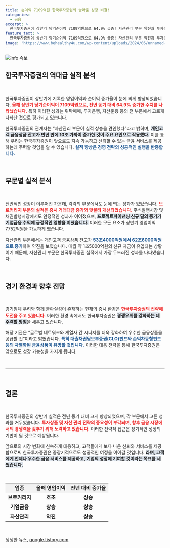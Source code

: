 ```yaml
---
title: 순이익 7109억원 한국투자증권의 놀라운 성장 비결!
categories:
  - 금융
excerpt: >
  한국투자증권이 상반기 당기순이익 7109억원으로 64.9% 급증! 자산관리 부문 약진과 투자은행 성과가 이끌었으며, 앞으로 더욱 차별화된 금융상품 공급에 나설 예정이다. 클릭해 자세한 내용을 확인하세요!
feature_text: >
  한국투자증권이 상반기 당기순이익 7109억원으로 64.9% 급증! 자산관리 부문 약진과 투자은행 성과가 이끌었으며, 앞으로 더욱 차별화된 금융상품 공급에 나설 예정이다. 클릭해 자세한 내용을 확인하세요!
image: 'https://www.behealthy4u.com/wp-content/uploads/2024/06/unnamed-file.png'
---
```


<p><img src="https://www.behealthy4u.com/wp-content/uploads/2024/06/unnamed-file.png" alt="info 속보" /></p>

<h2 data-ke-size="size26">한국투자증권의 역대급 실적 분석</h2>

<p data-ke-size="size16">&nbsp;</p>

<p>한국투자증권이 상반기에 기록한 영업이익과 순이익 증가율이 눈에 띄게 향상되었습니다. <b><span style="color: #ee2323;">올해 상반기 당기순이익이 7109억원으로, 전년 동기 대비 64.9% 증가한 수치를 나타냈습니다.</span></b> 특히 이러한 성과는 위탁매매, 투자은행, 자산운용 등의 전 부문에서 고르게 나타난 것으로 평가되고 있습니다. </p>

<p>한국투자증권의 관계자는 “자산관리 부문이 실적 상승을 견인했다”라고 밝히며, <b><span style="background-color: #21538527;">개인고객 금융상품 잔고가 반년 만에 10조 가까이 증가한 것이 주요 요인으로 작용했다.</span></b> 이를 통해 우리는 한국투자증권이 앞으로도 지속 가능하고 신뢰할 수 있는 금융 서비스를 제공하는데 주력할 것임을 알 수 있습니다. <b><span style="color: #1a5490;">실적 향상은 경영 전략의 성공적인 실행을 반증합니다.</span></b></p>

<p data-ke-size="size16">&nbsp;</p>

<h2 data-ke-size="size26">부문별 실적 분석</h2>

<p data-ke-size="size16">&nbsp;</p>

<p>전반적인 성장이 이루어진 가운데, 각각의 부문에서도 눈에 띄는 성과가 있었습니다. <b><span style="color: #ee2323;">브로커리지 부문의 실적은 증시 거래대금 증가와 맞물려 개선되었습니다.</span></b> 주식발행시장 및 채권발행시장에서도 안정적인 성과가 이어졌으며, <b><span style="background-color: #21538527;">프로젝트파이낸싱 신규 딜의 증가가 기업금융 수익에 긍정적인 영향을 미쳤습니다.</span></b> 이러한 모든 요소가 상반기 영업이익 7752억원을 가능하게 했습니다.</p>

<p>자산관리 부문에서는 개인고객 금융상품 잔고가 <b><span style="color: #1a5490;">53조4000억원에서 62조6000억원으로 증가</span></b>하여 약진을 보였습니다. 매월 약 1조5000억원의 신규 자금이 유입되는 상황이기 때문에, 자산관리 부문은 한국투자증권 실적에서 가장 두드러진 성과를 나타냈습니다.</p>

<p data-ke-size="size16">&nbsp;</p>

<h2 data-ke-size="size26">경기 환경과 향후 전망</h2>

<p data-ke-size="size16">&nbsp;</p>

<p>경기침체 우려와 함께 불확실성이 존재하는 현재의 증시 환경은 <b><span style="color: #ee2323;">한국투자증권의 전략에 도전을 주고 있습니다.</span></b> 이러한 환경 속에서도 한국투자증권은 <b><span style="background-color: #21538527;">경쟁우위를 강화하는 데 주력할 방침</span></b>을 세우고 있습니다.</p>

<p>해당 기관은 “글로벌 네트워크와 계열사 간 시너지를 더욱 강화하여 우수한 금융상품을 공급할 것”이라고 밝혔습니다. <b><span style="color: #1a5490;">특히 대출채권담보부증권(CLO)펀드와 손익차등형펀드 등의 차별화된 금융상품이 유망할 것입니다.</span></b> 이러한 대응 전략을 통해 한국투자증권은 앞으로도 성장 가능성을 가지게 됩니다.</p>

<p data-ke-size="size16">&nbsp;</p>

<hr>

<p data-ke-size="size16">&nbsp;</p>

<h2 data-ke-size="size26">결론</h2>

<p data-ke-size="size16">&nbsp;</p>

<p>한국투자증권의 상반기 실적은 전년 동기 대비 크게 향상되었으며, 각 부문에서 고른 성과를 거두었습니다. <b><span style="color: #ee2323;">투자상품 및 자산 관리 전략의 중요성이 부각되며, 향후 금융 시장에서의 경쟁력을 갖추기 위해 노력하고 있습니다.</span></b> 이러한 전략적 접근은 장기적인 성장의 기반이 될 것으로 예상됩니다. </p>

<p>앞으로의 시장 변화에 신속하게 대응하고, 고객들에게 보다 나은 신뢰와 서비스를 제공함으로써 한국투자증권은 중장기적으로도 성공적인 여정을 이어갈 것입니다. <b><span style="background-color: #21538527;">라며, 고객에게 언제나 우수한 금융 서비스를 제공하고, 기업의 성장에 기여할 것이라는 목표를 세웠습니다.</span></b></p>

<p data-ke-size="size16">&nbsp;</p>

<table style="border-collapse: collapse; width: 100%;">
    <tr style="background-color: #f2f2f2;">
        <td style="text-align: center; height: 17px;"><b>업종</b></td>
        <td style="text-align: center; height: 17px;"><b>올해 영업이익</b></td>
        <td style="text-align: center; height: 17px;"><b>전년 대비 증가율</b></td>
    </tr>
    <tr>
        <td style="text-align: center; height: 17px;"><b>브로커리지</b></td>
        <td style="text-align: center; height: 17px;"><b>호조</b></td>
        <td style="text-align: center; height: 17px;"><b>상승</b></td>
    </tr>
    <tr>
        <td style="text-align: center; height: 17px;"><b>기업금융</b></td>
        <td style="text-align: center; height: 17px;"><b>상승</b></td>
        <td style="text-align: center; height: 17px;"><b>상승</b></td>
    </tr>
    <tr>
        <td style="text-align: center; height: 17px;"><b>자산관리</b></td>
        <td style="text-align: center; height: 17px;"><b>약진</b></td>
        <td style="text-align: center; height: 17px;"><b>상승</b></td>
    </tr>
</table>

<p data-ke-size="size16">&nbsp;</p>
생생한 뉴스, <a href="https://qoogle.tistory.com" rel="dofollow">qoogle.tistory.com</a>


